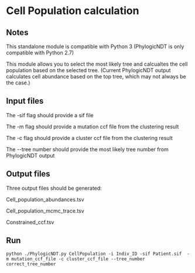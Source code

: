# Cell Population calculation 

## Notes
This standalone module is compatible with Python 3 (PhylogicNDT is only compatible with Python 2.7)

This module allows you to select the most likely tree and calcualtes the cell population based on the selected tree. (Current PhylogicNDT output calculates cell abundance based on the top tree, which may not always be the case.)

## Input files 
The -sif flag should provide a sif file

The -m flag should provide a mutation ccf file from the clustering result

The -c flag should provide a cluster ccf file from the clustering result

The --tree number should provide the most likely tree number from PhylogicNDT output 

## Output files
Three output files should be generated:

Cell_population_abundances.tsv

Cell_population_mcmc_trace.tsv

Constrained_ccf.tsv

## Run
	python ./PhylogicNDT.py CellPopulation -i Indiv_ID -sif Patient.sif  -m mutation_ccf_file -c cluster_ccf_file --tree_number correct_tree_number
